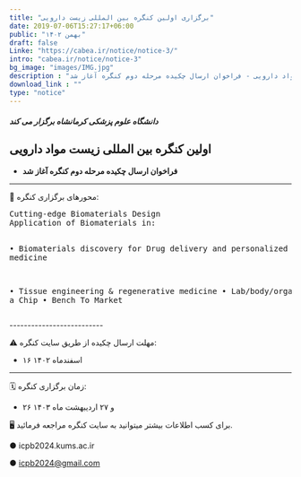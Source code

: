 ```yaml
---
title: "برگزاری اولین کنگره بین المللی زیست دارویی"
date: 2019-07-06T15:27:17+06:00
public: "بهمن ۱۴۰۲"
draft: false
Linke: "https://cabea.ir/notice/notice-3/"
intro: "cabea.ir/notice/notice-3"
bg_image: "images/IMG.jpg"
description : "اولین کنگره بین المللی زیست مواد دارویی - فراخوان ارسال چکیده مرحله دوم کنگره آغاز شد"
download_link : ""
type: "notice"
---
```


##### دانشگاه علوم‌ پزشکی کرمانشاه برگزار می کند

## اولین کنگره بین المللی زیست مواد دارویی 

- **فراخوان ارسال چکیده مرحله دوم کنگره آغاز  شد**

--------------------------

📌 محورهای برگزاری کنگره: 

<div align="left">
<pre width="100%">Cutting-edge Biomaterials Design 
Application of Biomaterials in:
 
• Biomaterials discovery for Drug delivery and personalized medicine

• Tissue engineering & regenerative medicine
•  Lab/body/organ on a Chip 
• Bench To Market</pre>
</div>
--------------------------

⚠️ مهلت ارسال چکیده از طریق سایت کنگره:

- ۱۶ اسفندماه ۱۴۰۲
  
--------------------------
🗓 زمان برگزاری کنگره: 

- ۲۶ و ۲۷ اردیبهشت ماه ۱۴۰۳ 

🖥 برای کسب اطلاعات بیشتر میتوانید به سایت کنگره مراجعه فرمائید.

<div align="left">
● icpb2024.kums.ac.ir

● icpb2024@gmail.com
</div>
